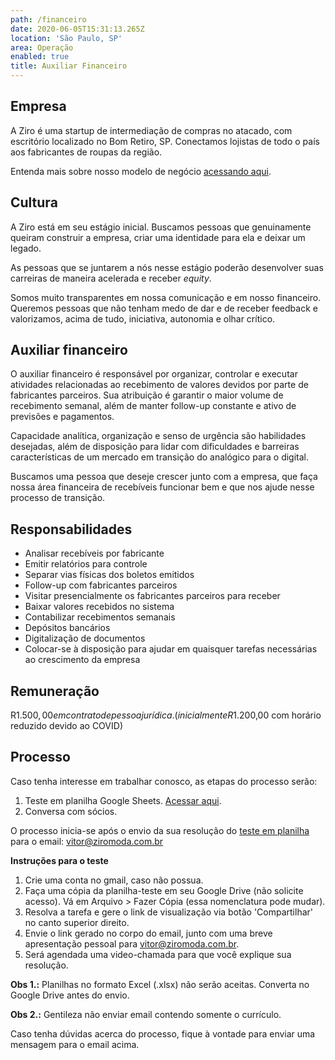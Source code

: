 ```yaml
---
path: /financeiro
date: 2020-06-05T15:31:13.265Z
location: 'São Paulo, SP'
area: Operação
enabled: true
title: Auxiliar Financeiro
---
```

## Empresa

A Ziro é uma startup de intermediação de compras no atacado, com escritório localizado no Bom Retiro, SP. Conectamos lojistas de todo o país aos fabricantes de roupas da região.

Entenda mais sobre nosso modelo de negócio <a href='https://bit.ly/2Bs6SjE' target='_blank'>acessando aqui</a>.

## Cultura

A Ziro está em seu estágio inicial. Buscamos pessoas que genuinamente queiram construir a empresa, criar uma identidade para ela e deixar um legado.

As pessoas que se juntarem a nós nesse estágio poderão desenvolver suas carreiras de maneira acelerada e receber _equity_.

Somos muito transparentes em nossa comunicação e em nosso financeiro. Queremos pessoas que não tenham medo de dar e de receber feedback e valorizamos, acima de tudo, iniciativa, autonomia e olhar crítico.

## Auxiliar financeiro

O auxiliar financeiro é responsável por organizar, controlar e executar atividades relacionadas ao recebimento de valores devidos por parte de fabricantes parceiros. Sua atribuição é garantir o maior volume de recebimento semanal, além de manter follow-up constante e ativo de previsões e pagamentos.

Capacidade analítica, organização e senso de urgência são habilidades desejadas, além de disposição para lidar com dificuldades e barreiras características de um mercado em transição do analógico para o digital.

Buscamos uma pessoa que deseje crescer junto com a empresa, que faça nossa área financeira de recebíveis funcionar bem e que nos ajude nesse processo de transição.

## Responsabilidades

* Analisar recebíveis por fabricante
* Emitir relatórios para controle
* Separar vias físicas dos boletos emitidos
* Follow-up com fabricantes parceiros  
* Visitar presencialmente os fabricantes parceiros para receber
* Baixar valores recebidos no sistema
* Contabilizar recebimentos semanais
* Depósitos bancários
* Digitalização de documentos
* Colocar-se à disposição para ajudar em quaisquer tarefas necessárias ao crescimento da empresa

## Remuneração

R$1.500,00 em contrato de pessoa jurídica. (inicialmente R$1.200,00 com horário reduzido devido ao COVID)

## Processo

Caso tenha interesse em trabalhar conosco, as etapas do processo serão:

1. Teste em planilha Google Sheets. <a href='https://bit.ly/ziro-financeiro' target='_blank'>Acessar aqui</a>.
2. Conversa com sócios.

O processo inicia-se após o envio da sua resolução do <a href='https://bit.ly/ziro-financeiro' target='_blank'>teste em planilha</a> para o email: vitor@ziromoda.com.br

**Instruções para o teste**

1. Crie uma conta no gmail, caso não possua.
2. Faça uma cópia da planilha-teste em seu Google Drive (não solicite acesso). Vá em Arquivo > Fazer Cópia (essa nomenclatura pode mudar).
3. Resolva a tarefa e gere o link de visualização via botão 'Compartilhar' no canto superior direito.
4. Envie o link gerado no corpo do email, junto com uma breve apresentação pessoal para vitor@ziromoda.com.br.
5. Será agendada uma video-chamada para que você explique sua resolução.

**Obs 1.:** Planilhas no formato Excel (.xlsx) não serão aceitas. Converta no Google Drive antes do envio.

**Obs 2.:** Gentileza não enviar email contendo somente o currículo.

Caso tenha dúvidas acerca do processo, fique à vontade para enviar uma mensagem para o email acima.
